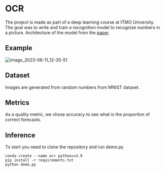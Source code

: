 # OCR
 The project is made as part of a deep learning course at ITMO University. The goal was to write and train a recognition model to recognize numbers in a picture. Architecture of the model from the [paper](https://arxiv.org/abs/1507.05717). 
 
## Example
 
 ![image_2023-06-11_12-35-51](https://github.com/NastyaTataurova/OCR/assets/49210968/e27620c0-bcb9-497c-b8d1-c387fdb21328)

## Dataset
Images are generated from random numbers from MNIST dataset.

## Metrics
As a quality metric, we chose accuracy to see what is the proportion of correct forecasts.

## Inference
To start you need to clone the repository and run demo.py
```console
conda create --name ocr python==3.9
pip install -r requirements.txt
python demo.py
```
